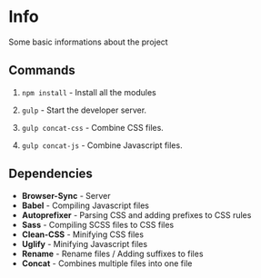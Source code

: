 # Info
Some basic informations about the project

## Commands

1. `npm install` - Install all the modules 

2. `gulp` - Start the developer server.

3. `gulp concat-css` - Combine CSS files.

4. `gulp concat-js` - Combine Javascript files.

## Dependencies

- **Browser-Sync** - Server
- **Babel** - Compiling Javascript files
- **Autoprefixer** - Parsing CSS and adding prefixes to CSS rules 
- **Sass** - Compiling SCSS files to CSS files
- **Clean-CSS** - Minifying CSS files
- **Uglify** - Minifying Javascript files
- **Rename** - Rename files / Adding suffixes to files
- **Concat** - Combines multiple files into one file